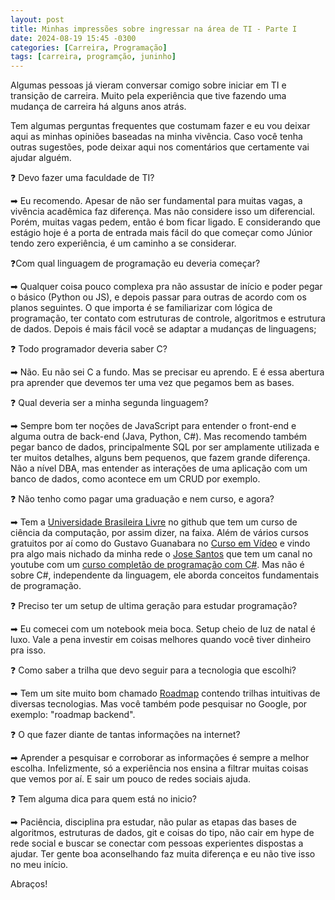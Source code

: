 ```yaml
---
layout: post
title: Minhas impressões sobre ingressar na área de TI - Parte I
date: 2024-08-19 15:45 -0300
categories: [Carreira, Programação]
tags: [carreira, programção, juninho]  
---
```

Algumas pessoas já vieram conversar comigo sobre iniciar em TI e transição de carreira. Muito pela experiência que tive fazendo uma mudança de carreira há alguns anos atrás.

Tem algumas perguntas frequentes que costumam fazer e eu vou deixar aqui as minhas opiniões baseadas na minha vivência. Caso você tenha outras sugestões, pode deixar aqui nos comentários que certamente vai ajudar alguém.

❓ Devo fazer uma faculdade de TI?

➡ Eu recomendo. Apesar de não ser fundamental para muitas vagas, a vivência acadêmica faz diferença. Mas não considere isso um diferencial. Porém, muitas vagas pedem, então é bom ficar ligado. E considerando que estágio hoje é a porta de entrada mais fácil do que começar como Júnior tendo zero experiência, é um caminho a se considerar.

❓Com qual linguagem de programação eu deveria começar?

➡ Qualquer coisa pouco complexa pra não assustar de início e poder pegar o básico (Python ou JS), e depois passar para outras de acordo com os planos seguintes. O que importa é se familiarizar com lógica de programação, ter contato com estruturas de controle, algoritmos e estrutura de dados. Depois é mais fácil você se adaptar a mudanças de linguagens;

❓ Todo programador deveria saber C?

➡ Não. Eu não sei C a fundo. Mas se precisar eu aprendo. E é essa abertura pra aprender que devemos ter uma vez que pegamos bem as bases.

❓ Qual deveria ser a minha segunda linguagem?

➡ Sempre bom ter noções de JavaScript para entender o front-end e alguma outra de back-end (Java, Python, C#). Mas recomendo também pegar banco de dados, principalmente SQL por ser amplamente utilizada e ter muitos detalhes, alguns bem pequenos, que fazem grande diferença. Não a nível DBA, mas entender as interações de uma aplicação com um banco de dados, como acontece em um CRUD por exemplo.

❓ Não tenho como pagar uma graduação e nem curso, e agora?

➡ Tem a [Universidade Brasileira Livre](https://github.com/Universidade-Livre/ciencia-da-computacao) no github que tem um curso de ciência da computação, por assim dizer, na faixa. Além de vários cursos gratuitos por aí como do Gustavo Guanabara no [Curso em Vídeo](https://www.cursoemvideo.com/) e vindo pra algo mais nichado da minha rede o [Jose Santos](https://www.linkedin.com/in/jose-rodrigues-santos/) que tem um canal no youtube com um [curso completão de programação com C#](https://www.youtube.com/watch?v=gG11sBnWhBY&list=PLBQmBWUPdMJSCssCE1uEkqIA6f2o_zYWZ). Mas não é sobre C#, independente da linguagem, ele aborda conceitos fundamentais de programação.

❓ Preciso ter um setup de ultima geração para estudar programação?

➡ Eu comecei com um notebook meia boca. Setup cheio de luz de natal é luxo. Vale a pena investir em coisas melhores quando você tiver dinheiro pra isso.

❓ Como saber a trilha que devo seguir para a tecnologia que escolhi?

➡ Tem um site muito bom chamado [Roadmap](https://roadmap.sh/) contendo trilhas intuitivas de diversas tecnologias. Mas você também pode pesquisar no Google, por exemplo: "roadmap backend".

❓ O que fazer diante de tantas informações na internet?

➡ Aprender a pesquisar e corroborar as informações é sempre a melhor escolha. Infelizmente, só a experiência nos ensina a filtrar muitas coisas que vemos por aí. E sair um pouco de redes sociais ajuda.

❓ Tem alguma dica para quem está no inicio?

➡ Paciência, disciplina pra estudar, não pular as etapas das bases de algoritmos, estruturas de dados, git e coisas do tipo, não cair em hype de rede social e buscar se conectar com pessoas experientes dispostas a ajudar. Ter gente boa aconselhando faz muita diferença e eu não tive isso no meu início.

Abraços!
